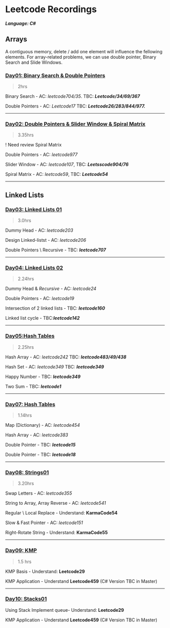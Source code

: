 # Leetcode Recordings
***Language: C#***
## Arrays

A contiguous memory, delete / add one element will influence the fellowing elements. For array-related problems, we can use double pointer, Binary Search and Slide Windows.

### [Day01: Binary Search & Double Pointers](./Day1_Arrays01)
> 2hrs 

Binary Search - AC: *leetcode704/35*. TBC: ***Leetcode/34/69/367***

Double Pointers - AC: *Leetcode17* TBC: ***Leetcode26/283/844/977.***

---

### [Day02: Double Pointers & Slider Window & Spiral Matrix](./Day02_Arrays02/) 

>3.35hrs

! Need review Spiral Matrix

Double Pointers - AC: *leetcode977*

Slider Window - AC: *leetcode107*, TBC: ***Leetsscode904/76***

Spiral Matrix - AC: *leetcode59*, TBC: ***Leetcode54***

---

## Linked Lists

### [Day03: Linked Lists 01](./Day03_LinkedList01/) 

> 3.0hrs


Dummy Head - AC: *leetcode203*

Design Linked-listst - AC: *leetcode206*

Double Pointers \ Recursive  - TBC: ***leetcode707***

---

### [Day04: Linked Lists 02](./Day04_LinkedList02/)

> 2.24hrs


Dummy Head & *Recursive* - AC: *leetcode24*

Double Pointers - AC: *leetcode19*

Intersection of 2 linked lists - TBC: ***leetcode160***

Linked list cycle - TBC:***leetcode142***

---




### [Day05:Hash Tables](./Day06_HashTables01/) 

> 2.25hrs


Hash Array - AC: *leetcode242* TBC: ***leetcode483/49/438***

Hash Set - AC: *leetcode349* TBC: ***leetcode349***

Happy Number - TBC: ***leetcode349***

Two Sum - TBC: ***leetcode1***

---

### [Day07: Hash Tables](./Day07_HashTables02/) 

> 1.14hrs


Map (Dictionary) - AC: *leetcode454*

Hash Array - AC: *leetcode383*

Double Pointer - TBC: ***leetcode15***

Double Pointer - TBC: ***leetcode18***

---

### [Day08: Strings01](./Day08_Strings01/) 

> 3.20hrs


Swap Letters - AC: *leetcode355*

String to Array, Array Reverse - AC: *leetcode541*

Regular \ Local Replace - Understand: **KarmaCode54**

Slow & Fast Pointer - AC: *leetcode151*

Right-Rotate String - Understand: **KarmaCode55**

---
### [Day09: KMP](./Day09_Strings02_KMP/)
>1.5 hrs

KMP Basis - Understand: **Leetcode29** 

KMP Application - Understand **Leetcode459** (C# Version TBC in Master)

---
### [Day10: Stacks01](./Day10_Stacks01/)

>
Using Stack Implement queue- Understand: **Leetcode29** 

KMP Application - Understand **Leetcode459** (C# Version TBC in Master)
